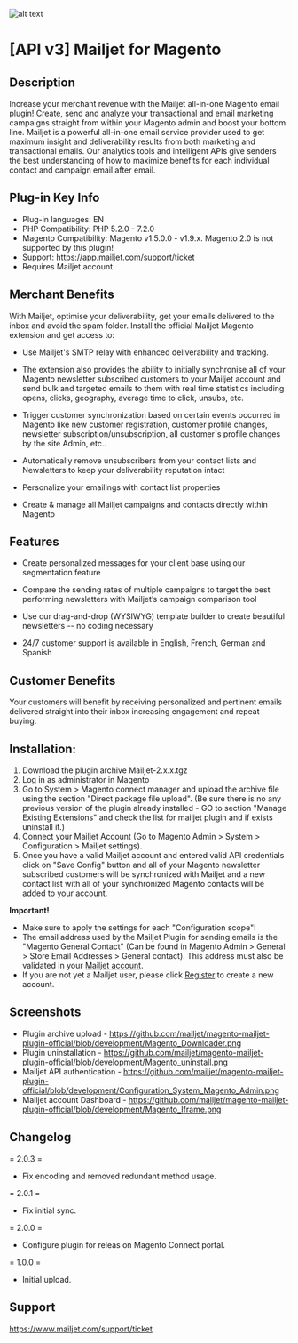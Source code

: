 ![alt text](https://www.mailjet.com/images/email/transac/logo_header.png "Mailjet")

# [API v3] Mailjet for Magento

## Description 

Increase your merchant revenue with the Mailjet all-in-one Magento email plugin! Create, send and analyze your transactional and email marketing campaigns straight from within your Magento admin and boost your bottom line. Mailjet is a powerful all-in-one email service provider used to get maximum insight and deliverability results from both marketing and transactional emails. Our analytics tools and intelligent APIs give senders the best understanding of how to maximize benefits for each individual contact and campaign email after email.

## Plug-in Key Info

* Plug-in languages: EN
* PHP Compatibility: PHP 5.2.0 - 7.2.0
* Magento Compatibility: Magento v1.5.0.0 - v1.9.x. Magento 2.0 is not supported by this plugin!
* Support: https://app.mailjet.com/support/ticket
* Requires Mailjet account

## Merchant Benefits

With Mailjet, optimise your deliverability, get your emails delivered to the inbox and avoid the spam folder. Install the official Mailjet Magento extension and get access to:
 
* Use Mailjet's SMTP relay with enhanced deliverability and tracking. 

* The extension also provides the ability to initially synchronise all of your Magento newsletter subscribed customers to your Mailjet account and send bulk and targeted emails to them with real time statistics including opens, clicks, geography, average time to click, unsubs, etc.

* Trigger customer synchronization based on certain events occurred in Magento like new customer registration, customer profile changes, newsletter subscription/unsubscription, all customer`s profile changes by the site Admin, etc..
  
* Automatically remove unsubscribers from your contact lists and Newsletters to keep your deliverability reputation intact
 
* Personalize your emailings with contact list properties
 
* Create & manage all Mailjet campaigns and contacts directly within Magento

## Features

* Create personalized messages for your client base using our segmentation feature
 
* Compare the sending rates of multiple campaigns to target the best performing newsletters with Mailjet’s campaign comparison tool
 
* Use our drag-and-drop (WYSIWYG) template builder to create beautiful newsletters -- no coding necessary
 
* 24/7 customer support is available in English, French, German and Spanish


## Customer Benefits

Your customers will benefit by receiving personalized and pertinent emails delivered straight into their inbox increasing engagement and repeat buying. 

## Installation:

1. Download the plugin archive Mailjet-2.x.x.tgz
2. Log in as administrator in Magento
3. Go to System > Magento connect manager and upload the archive file using the section "Direct package file upload". (Be sure there is no any previous version of the plugin already installed - GO to section "Manage Existing Extensions" and check the list for mailjet plugin and if exists uninstall it.)
4. Connect your Mailjet Account (Go to Magento Admin > System > Configuration > Mailjet settings).
5. Once you have a valid Mailjet account and entered valid API credentials click on "Save Config" button and all of your Magento newsletter subscribed customers will be synchronized with Mailjet and a new contact list with all of your synchronized Magento contacts will be added to your account.

**Important!** 
* Make sure to apply the settings for each "Configuration scope"!
* The email address used by the Mailjet Plugin for sending emails is the "Magento General Contact" (Can be found in Magento Admin > General > Store Email Addresses > General contact). This address must also be validated in your [Mailjet account](https://app.mailjet.com/account/sender).
* If you are not yet a Mailjet user, please click [Register](https://app.mailjet.com/signup?aff=magento-3.0) to create a new account.

## Screenshots 
* Plugin archive upload -  https://github.com/mailjet/magento-mailjet-plugin-official/blob/development/Magento_Downloader.png
* Plugin uninstallation - https://github.com/mailjet/magento-mailjet-plugin-official/blob/development/Magento_uninstall.png
* Mailjet API authentication - https://github.com/mailjet/magento-mailjet-plugin-official/blob/development/Configuration_System_Magento_Admin.png
* Mailjet account Dashboard -  https://github.com/mailjet/magento-mailjet-plugin-official/blob/development/Magento_Iframe.png


## Changelog

= 2.0.3 =
* Fix encoding and removed redundant method usage.

= 2.0.1 =
* Fix initial sync.

= 2.0.0 =
* Configure plugin for releas on Magento Connect portal.

= 1.0.0 =
* Initial upload.


## Support
https://www.mailjet.com/support/ticket
